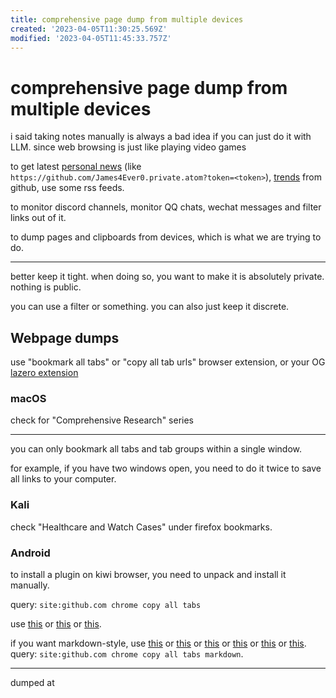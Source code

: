 ```yaml
---
title: comprehensive page dump from multiple devices
created: '2023-04-05T11:30:25.569Z'
modified: '2023-04-05T11:45:33.757Z'
---
```


# comprehensive page dump from multiple devices

i said taking notes manually is always a bad idea if you can just do it with LLM. since web browsing is just like playing video games

to get latest [personal news](https://blog.feeds.pub/github-rss.html) (like `https://github.com/James4Ever0.private.atom?token=<token>`), [trends](https://github.com/DIYgod/RSSHub) from github, use some rss feeds.

to monitor discord channels, monitor QQ chats, wechat messages and filter links out of it.

to dump pages and clipboards from devices, which is what we are trying to do.

----

better keep it tight. when doing so, you want to make it is absolutely private. nothing is public.

you can use a filter or something. you can also just keep it discrete.

## Webpage dumps

use "bookmark all tabs" or "copy all tab urls" browser extension, or your OG [lazero extension](https://gitee.com/x00e0d991e368/metalazero/tree/master/browser_plugin)

### macOS

check for "Comprehensive Research" series

----

you can only bookmark all tabs and tab groups within a single window.

for example, if you have two windows open, you need to do it twice to save all links to your computer.

### Kali

check "Healthcare and Watch Cases" under firefox bookmarks.

### Android

to install a plugin on kiwi browser, you need to unpack and install it manually.

query: `site:github.com chrome copy all tabs`

use [this](https://github.com/georgemandis/copy-open-tabs-urls) or [this](https://github.com/charlesbrandt/copy_all_tabs) or [this](https://github.com/teddywing/chrome-copy-urls-from-all-tabs).

if you want markdown-style, use [this](https://github.com/yorkxin/copy-as-markdown) or [this](https://github.com/JannesMeyer/TabAttack) or [this](https://github.com/tIsGoud/save-chrome-tabs-to-markdown) or [this](https://github.com/crosstyan/copy-title-and-url-as-markdown) or [this](https://github.com/tsushiy/copy-tabs-as-markdown) or [this](https://github.com/zaki-yama/copy-title-and-url-as-markdown). query: `site:github.com chrome copy all tabs markdown`.

----

dumped at 